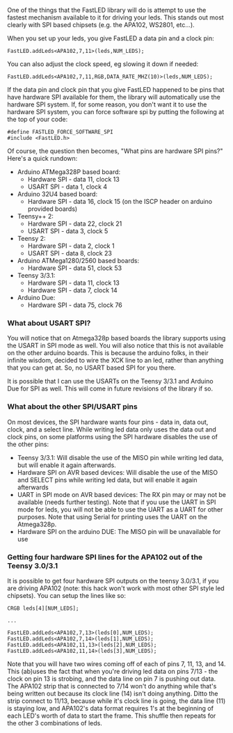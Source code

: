 One of the things that the FastLED library will do is attempt to use the fastest mechanism available to it for driving your leds.  This stands out most clearly with SPI based chipsets (e.g. the APA102, WS2801, etc...).

When you set up your leds, you give FastLED a data pin and a clock pin:

```
FastLED.addLeds<APA102,7,11>(leds,NUM_LEDS);
```

You can also adjust the clock speed, eg slowing it down if needed:

```
FastLED.addLeds<APA102,7,11,RGB,DATA_RATE_MHZ(10)>(leds,NUM_LEDS);
```

If the data pin and clock pin that you give FastLED happened to be pins that have hardware SPI available for them, the library will automatically use the hardware SPI system.  If, for some reason, you don't want it to use the hardware SPI system, you can force software spi by putting the following at the top of your code:

```
#define FASTLED_FORCE_SOFTWARE_SPI
#include <FastLED.h>
```

Of course, the question then becomes, "What pins are hardware SPI pins?"  Here's a quick rundown:

* Arduino ATMega328P based board:
  * Hardware SPI - data 11, clock 13
  * USART SPI - data 1, clock 4
* Arduino 32U4 based board:
  * Hardware SPI - data 16, clock 15 (on the ISCP header on arduino provided boards)
* Teensy++ 2:
  * Hardware SPI - data 22, clock 21
  * USART SPI - data 3, clock 5
* Teensy 2:
  * Hardware SPI - data 2, clock 1
  * USART SPI - data 8, clock 23
* Arduino ATMega1280/2560 based boards:
  * Hardware SPI - data 51, clock 53 
* Teensy 3/3.1:
  * Hardware SPI - data 11, clock 13
  * Hardware SPI - data 7, clock 14
* Arduino Due:
  * Hardware SPI - data 75, clock 76

### What about USART SPI? ###

You will notice that on Atmega328p based boards the library supports using the USART in SPI mode as well.  You will also notice that this is not available on the other arduino boards.  This is because the arduino folks, in their infinite wisdom, decided to wire the XCK line to an led, rather than anything that you can get at.  So, no USART based SPI for you there.

It is possible that I can use the USARTs on the Teensy 3/3.1 and Arduino Due for SPI as well.  This will come in future revisions of the library if so.

### What about the other SPI/USART pins ###

On most devices, the SPI hardware wants four pins - data in, data out, clock, and a select line.  While writing led data only uses the data out and clock pins, on some platforms using the SPI hardware disables the use of the other pins:

* Teensy 3/3.1: Will disable the use of the MISO pin while writing led data, but will enable it again afterwards. 
* Hardware SPI on AVR based devices: Will disable the use of the MISO and SELECT pins while writing led data, but will enable it again afterwards
* UART in SPI mode on AVR based devices: The RX pin may or may not be available (needs further testing).  Note that if you use the UART in SPI mode for leds, you will not be able to use the UART as a UART for other purposes.  Note that using Serial for printing uses the UART on the Atmega328p.
* Hardware SPI on the arduino DUE: The MISO pin will be unavailable for use

### Getting four hardware SPI lines for the APA102 out of the Teensy 3.0/3.1 ###

It is possible to get four hardware SPI outputs on the teensy 3.0/3.1, if you are driving APA102 (note: this hack won't work with most other SPI style led chipsets).  You can setup the lines like so:

```
CRGB leds[4][NUM_LEDS];

...

FastLED.addLeds<APA102,7,13>(leds[0],NUM_LEDS);
FastLED.addLeds<APA102,7,14>(leds[1],NUM_LEDS);
FastLED.addLeds<APA102,11,13>(leds[2],NUM_LEDS);
FastLED.addLeds<APA102,11,14>(leds[3],NUM_LEDS);
```

Note that you will have two wires coming off of each of pins 7, 11, 13, and 14.  This (ab)uses the fact that when you're driving led data on pins 7/13 - the clock on pin 13 is strobing, and the data line on pin 7 is pushing out data.  The APA102 strip that is connected to 7/14 won't do anything while that's being written out because its clock line (14) isn't doing anything.  Ditto the strip connect to 11/13, because while it's clock line is going, the data line (11) is staying low, and APA102's data format requires 1's at the beginning of each LED's worth of data to start the frame.  This shuffle then repeats for the other 3 combinations of leds.